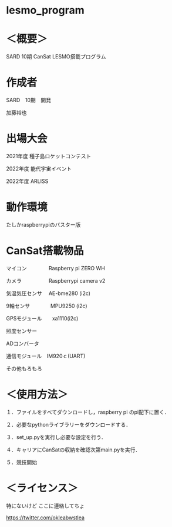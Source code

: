 # lesmo_program
# ＜概要＞

SARD 10期 CanSat LESMO搭載プログラム

# 作成者

SARD　10期　開発

加藤裕也

# 出場大会

2021年度 種子島ロケットコンテスト

2022年度 能代宇宙イベント

2022年度 ARLISS

#  動作環境

たしかraspberrypiのバスター版

# CanSat搭載物品
マイコン　　　　 Raspberry pi ZERO WH

カメラ　　　　　 Raspberrypi camera v2

気温気圧センサ　 AE-bme280 (i2c)

9軸センサ　　　　MPU9250 (i2c)

GPSモジュール　　xa1110(i2c)

照度センサー

ADコンバータ            

通信モジュール　IM920ｃ(UART)

その他もろもろ

# ＜使用方法＞

１．ファイルをすべてダウンロードし，raspberry pi のpi配下に置く．

２．必要なpythonライブラリーをダウンロードする．

３．set_up.pyを実行し必要な設定を行う．

４．キャリアにCanSatの収納を確認次第main.pyを実行．

５．競技開始

# ＜ライセンス＞
特にないけど
ここに連絡してちょ

https://twitter.com/okleabwstlea



